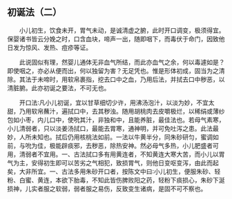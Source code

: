 ## 初诞法（二）


&emsp;&emsp;小儿初生，饮食未开，胃气未动，是诚清虚之腑，此时开口调变，极须得宜。保婴诸书皆云分娩之时，口含血块，啼声一出，随即咽下，而毒伏于命门，因致他日发为惊风、发热、痘疹等证。

&emsp;&emsp;此说固似有理，然婴儿通体无非血气所结，而此亦血气之余，何以毒遽如是？即使咽之，亦必从便而出，何以独留为害？无足凭也。惟是形体初成，固当为之清除。其法于未啼时，用软帛裹指，挖去口中之血，乃用后法，并拭去口中秽恶，以清脏腑。此亦初诞之要法，不可无也。

&emsp;&emsp;开口法∶凡小儿初诞，宜以甘草细切少许，用沸汤泡汁，以淡为妙，不宜太甜，乃用软帛蘸汁，遍拭口中，去其秽浊。随用胡桃肉去皮嚼极烂，以稀绢或薄纱包如小枣，内儿口中，使吮其汁，非独和中，且能养脏，最佳法也。若母气素寒，小儿清弱者，只以淡姜汤拭口，最能去胃寒，通神明，并可免吐泻之患。此法最妙，人所未知也。拭后仍用核桃法如前。一法以牛黄半分，同朱砂研匀，蜜调如前，与吮为佳，极能辟痰邪，去秽恶，除热安神。然必母气多热，小儿肥盛者可用，清弱者不宜用。一、古法拭口多有用黄连者，不知黄连大寒大苦，而小儿以胃气为主，安得初生即可以苦劣之气相犯，致损胃气，则他日变呕变泻，由此而起矣，大非所宜。一、古法多用朱砂开口者，按陈文中曰∶小儿初生，便服朱砂、轻粉、白蜜、黄连，本欲下胎毒，不知此皆伤脾败阳之药，轻粉下痰损心，朱砂下涎损神，儿实者服之软弱，弱者服之易伤，反致变生诸病，是固不可不察也。

